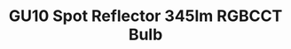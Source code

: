 ---
date_added: 2021-08-11
model: 33946
vendor: AwoX
title: GU10 Spot Reflector 345lm RGBCCT Bulb
category: bulb
type: bulb
supports: brightness, colortemp, color
zigbeemodel: ['TLSR82xx']
compatible: [z2m,zha]
z2m: 33943/33944/33946
mlink: 
link: https://www.castorama.pl/zarowka-led-awox-gu10-345-lm-2700-6500-k-dim-id-1134896.html
link2: 
link3: 
EAN: 
  - 9002759339463
---